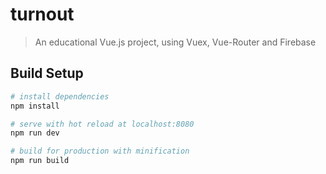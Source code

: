 # turnout

> An educational Vue.js project, using Vuex, Vue-Router and Firebase

## Build Setup

``` bash
# install dependencies
npm install

# serve with hot reload at localhost:8080
npm run dev

# build for production with minification
npm run build
```
